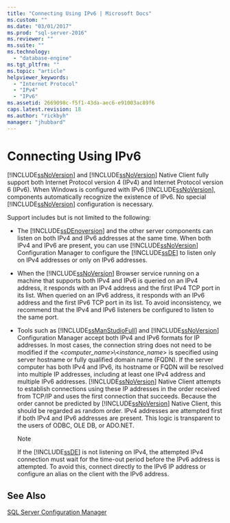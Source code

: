 ```yaml
---
title: "Connecting Using IPv6 | Microsoft Docs"
ms.custom: ""
ms.date: "03/01/2017"
ms.prod: "sql-server-2016"
ms.reviewer: ""
ms.suite: ""
ms.technology: 
  - "database-engine"
ms.tgt_pltfrm: ""
ms.topic: "article"
helpviewer_keywords: 
  - "Internet Protocol"
  - "IPv4"
  - "IPv6"
ms.assetid: 2669098c-f5f1-43da-aec6-e91003ac89f6
caps.latest.revision: 18
ms.author: "rickbyh"
manager: "jhubbard"
---
```

# Connecting Using IPv6
  [!INCLUDE[ssNoVersion](../../a9notintoc/includes/ssnoversion-md.md)] and [!INCLUDE[ssNoVersion](../../a9notintoc/includes/ssnoversion-md.md)] Native Client fully support both Internet Protocol version 4 (IPv4) and Internet Protocol version 6 (IPv6). When Windows is configured with IPv6 [!INCLUDE[ssNoVersion](../../a9notintoc/includes/ssnoversion-md.md)], components automatically recognize the existence of IPv6. No special [!INCLUDE[ssNoVersion](../../a9notintoc/includes/ssnoversion-md.md)] configuration is necessary.  
  
 Support includes but is not limited to the following:  
  
-   The [!INCLUDE[ssDEnoversion](../../a9notintoc/includes/ssdenoversion-md.md)] and the other server components can listen on both IPv4 and IPv6 addresses at the same time. When both IPv4 and IPv6 are present, you can use [!INCLUDE[ssNoVersion](../../a9notintoc/includes/ssnoversion-md.md)] Configuration Manager to configure the [!INCLUDE[ssDE](../../a9notintoc/includes/ssde-md.md)] to listen only on IPv4 addresses or only on IPv6 addresses.  
  
-   When the [!INCLUDE[ssNoVersion](../../a9notintoc/includes/ssnoversion-md.md)] Browser service running on a machine that supports both IPv4 and IPv6 is queried on an IPv4 address, it responds with an IPv4 address and the first IPv4 TCP port in its list. When queried on an IPv6 address, it responds with an IPv6 address and the first IPv6 TCP port in its list. To avoid inconsistency, we recommend that the IPv4 and IPv6 listeners be configured to listen to the same port.  
  
-   Tools such as [!INCLUDE[ssManStudioFull](../../a9notintoc/includes/ssmanstudiofull-md.md)] and [!INCLUDE[ssNoVersion](../../a9notintoc/includes/ssnoversion-md.md)] Configuration Manager accept both IPv4 and IPv6 formats for IP addresses. In most cases, the connection string does not need to be modified if the \<*computer_name*>\\<*instance_name*> is specified using server hostname or fully qualified domain name (FQDN). If the server computer has both IPv4 and IPv6, its hostname or FQDN will be resolved into multiple IP addresses, including at least one IPv4 address and multiple IPv6 addresses. [!INCLUDE[ssNoVersion](../../a9notintoc/includes/ssnoversion-md.md)] Native Client attempts to establish connections using these IP addresses in the order received from TCP/IP and uses the first connection that succeeds. Because the order cannot be predicted by [!INCLUDE[ssNoVersion](../../a9notintoc/includes/ssnoversion-md.md)] Native Client, this should be regarded as random order. IPv4 addresses are attempted first if both IPv4 and IPv6 addresses are present. This logic is transparent to the users of ODBC, OLE DB, or ADO.NET.  
  
    > [!NOTE]  
    >  If the [!INCLUDE[ssDE](../../a9notintoc/includes/ssde-md.md)] is not listening on IPv4, the attempted IPv4 connection must wait for the time-out period before the IPv6 address is attempted. To avoid this, connect directly to the IPv6 IP address or configure an alias on the client with the IPv6 address.  
  
## See Also  
 [SQL Server Configuration Manager](../../relational-databases/sql-server-configuration-manager.md)  
  
  